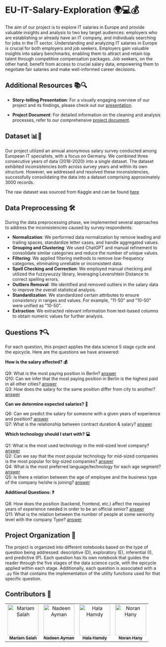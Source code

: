 # EU-IT-Salary-Exploration 🌍💻💰
The aim of our project is to explore IT salaries in Europe and provide valuable insights and analysis to two key target audiences: employers who are establishing or already have an IT company, and individuals searching for jobs in the IT sector. Understanding and analyzing IT salaries in Europe is crucial for both employers and job seekers. Employers gain valuable insights into salary benchmarks, enabling them to attract and retain top talent through competitive compensation packages. Job seekers, on the other hand, benefit from access to crucial salary data, empowering them to negotiate fair salaries and make well-informed career decisions.

## Additional Resources 📚🔍
- **Story-telling Presentation**: For a visually engaging overview of our project and its findings, please check out our [presentation](https://www.canva.com/design/DAFjO_ghpQQ/tneO6Q2C7y2knc_7ECw9VQ/view?utm_content=DAFjO_ghpQQ&utm_campaign=designshare&utm_medium=link&utm_source=publishsharelink#1).

- **Project Document**: For detailed information on the cleaning and analysis processes, refer to our comprehensive [project document](./Report.pdf).

## Dataset 📊📂
Our project utilized an annual anonymous salary survey conducted among European IT specialists, with a focus on Germany. We combined three consecutive years of data (2018-2020) into a single dataset. The dataset exhibited inconsistencies both across survey years and within its own structure. However, we addressed and resolved these inconsistencies, successfully consolidating the data into a dataset comprising approximately 3000 records.

The raw dataset was sourced from Kaggle and can be found [here](https://www.kaggle.com/datasets/parulpandey/2020-it-salary-survey-for-eu-region)

## Data Preprocessing 🛠️
During the data preprocessing phase, we implemented several approaches to address the inconsistencies caused by survey respondents:

- **Normalization**: We performed data normalization by remove leading and trailing spaces, standardize letter cases, and handle aggregated values.
- **Grouping and Clustering**: We used ChatGPT and manual refinement to consolidate similar categories and reduce the number of unique values.
- **Filtering**: We applied filtering methods to remove low-frequency categories, eliminating unreliable or inconsistent data.
- **Spell Checking and Correction**: We employed manual checking and utilized the fuzzywuzzy library, leveraging Levenshtein Distance to correct spelling errors.
- **Outliers Removal**: We identified and removed outliers in the salary data to improve the overall statistical analysis.
- **Standardization**: We standardized certain attributes to ensure consistency in ranges and values. For example, "11-50" and "10-50" were unified as "10-50".
- **Extraction**: We extracted relevant information from text-based columns to obtain numeric values for further analysis.

## Questions ❓🔍
For each question, this project applies the data science 5 stage cycle and the epicycle. Here are the questions we have answered:

**How is the salary affected? 💰**

Q9:  What is the most paying position in Berlin? [answer](./Questions/D_Position_Salary_City.ipynb)  </br>
Q10: Can we infer that the most paying position in Berlin is the highest paid in all other cities? [answer](./Questions/I_City_Position_Salary.ipynb)  </br>
Q3: How does the salary for the same position differ from city to another? [answer](./Questions/E_Salary_Cities.ipynb)

**Can we determine expected salaries? 🎯**

Q6: Can we predict the salary for someone with a given years of experience and position? [answer](./Questions/P_Salary.ipynb)  </br>
Q7: What is the relationship between contract duration & salary? [answer](./Questions/E_Contract_Salary.ipynb)

**Which technology should I start with? 💻**

Q1: What is the most used technology in the mid-sized level company? [answer](./Questions/I_CompanySize_Technology.ipynb)  </br>
Q2: Can we say that the most popular technology for mid-sized companies is the most popular for big-sized companies? [answer](./Questions/I_CompanySize_Technology.ipynb)  </br>
Q4: What is the most preferred language/technology for each age segment? [answer](./Questions/D_Age_Technologies.ipynb) </br>
Q5: Is there a relation between the age of employee and the business type of the company he/she is joining? [answer](./Questions/E_Age_CompanyType.ipynb)

**Additional Questions: ❓**

Q8: How does the position (backend, frontend, etc.) affect the required years of experience needed in order to be an official senior? [answer](./Questions/E_Position_YearsOfExperience.ipynb)  </br>
Q11: What is the relation between the number of people at some seniority level with the company Type? [answer](./Questions/E_CompanyType_Seniority.ipynb)

## Project Organization 📁
The project is organized into different notebooks based on the type of question being addressed: descriptive (D), exploratory (E), inferential (I), and predictive (P). Each question has its own notebook that guides the reader through the five stages of the data science cycle, with the epicycle applied within each stage. Additionally, each question is associated with a `.py` file that contains the implementation of the utility functions used for that specific question.

## Contributors 👥
<table align="center">
  <tr>
    <td align="center">
    <a href="https://github.com/maryemsalah22" target="_black">
    <img src="https://avatars.githubusercontent.com/u/56718680?v=4" width="100px;" alt="Mariam Salah"/>
    <br />
    <sub><b>Mariam Salah</b></sub></a>
    </td>
    <td align="center">
    <a href="https://github.com/nadeenay" target="_black">
    <img src="https://avatars.githubusercontent.com/u/70846138?v=4" width="100px;" alt="Nadeen Ayman"/>
    <br />
    <sub><b>Nadeen Ayman</b></sub></a>
    </td>
    <td align="center">
    <a href="https://github.com/Halahamdy22" target="_black">
    <img src="https://avatars.githubusercontent.com/u/56937106?v=4" width="100px;" alt="Hala Hamdy"/>
    <br />
    <sub><b>Hala Hamdy</b></sub></a>
    </td>
    <td align="center">
    <a href="https://github.com/NouranHany" target="_black">
    <img src="https://avatars.githubusercontent.com/u/59095993?v=4" width="100px;" alt="Noran Hany"/>
    <br />
    <sub><b>Noran Hany</b></sub></a>
    </td>
  </tr>
 </table>
